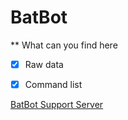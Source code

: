 # BatBot

** What can you find here

- [x] Raw data
- [x] Command list









[BatBot Support Server](https://discord.gg/yxbJhk7) 






